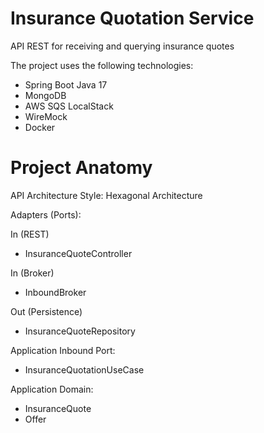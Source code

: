 # Insurance Quotation Service
API REST for receiving and querying insurance quotes

The project uses the following technologies:  
- Spring Boot Java 17
- MongoDB
- AWS SQS LocalStack
- WireMock
- Docker

# Project Anatomy

API Architecture Style: Hexagonal Architecture

Adapters (Ports):

In (REST)
- InsuranceQuoteController

In (Broker)
- InboundBroker

Out (Persistence)
- InsuranceQuoteRepository

Application Inbound Port:
- InsuranceQuotationUseCase

Application Domain:
- InsuranceQuote
- Offer


